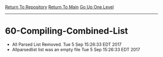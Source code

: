 [Return To Repository](https://github.com/deathbybandaid/piholeparser/)
[Return To Main](https://github.com/deathbybandaid/piholeparser/blob/master/RecentRunLogs/Mainlog.md)
[Go Up One Level](https://github.com/deathbybandaid/piholeparser/blob/master/RecentRunLogs/TopLevelScripts/Writing-Additional-Lists.md)
____________________________________
# 60-Compiling-Combined-List
* All Parsed List Removed. Tue 5 Sep 15:26:33 EDT 2017
* Allparsedlist list was an empty file Tue 5 Sep 15:26:33 EDT 2017
